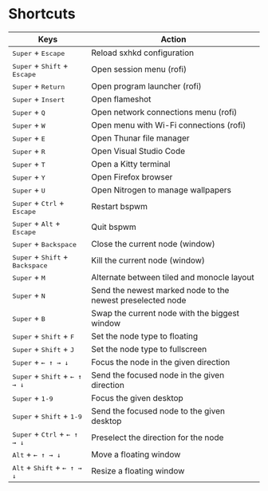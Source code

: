 # Shortcuts

<table align="center">
  <thead>
    <tr>
      <th>Keys</th>
      <th>Action</th>
    </tr>
  </thead>
  <tbody>
    <tr>
      <td><kbd>Super</kbd> + <kbd>Escape</kbd></td>
      <td>Reload sxhkd configuration</td>
    </tr>
    <tr>
      <td><kbd>Super</kbd> + <kbd>Shift</kbd> + <kbd>Escape</kbd></td>
      <td>Open session menu (rofi)</td>
    </tr>
    <tr>
      <td><kbd>Super</kbd> + <kbd>Return</kbd></td>
      <td>Open program launcher (rofi)</td>
    </tr>
    <tr>
      <td><kbd>Super</kbd> + <kbd>Insert</kbd></td>
      <td>Open flameshot</td>
    </tr>
    <tr>
      <td><kbd>Super</kbd> + <kbd>Q</kbd></td>
      <td>Open network connections menu (rofi)</td>
    </tr>
    <tr>
      <td><kbd>Super</kbd> + <kbd>W</kbd></td>
      <td>Open menu with Wi-Fi connections (rofi)</td>
    </tr>
    <tr>
      <td><kbd>Super</kbd> + <kbd>E</kbd></td>
      <td>Open Thunar file manager</td>
    </tr>
    <tr>
      <td><kbd>Super</kbd> + <kbd>R</kbd></td>
      <td>Open Visual Studio Code</td>
    </tr>
    <tr>
      <td><kbd>Super</kbd> + <kbd>T</kbd></td>
      <td>Open a Kitty terminal</td>
    </tr>
    <tr>
      <td><kbd>Super</kbd> + <kbd>Y</kbd></td>
      <td>Open Firefox browser</td>
    </tr>
    <tr>
      <td><kbd>Super</kbd> + <kbd>U</kbd></td>
      <td>Open Nitrogen to manage wallpapers</td>
    </tr>
    <tr>
      <td><kbd>Super</kbd> + <kbd>Ctrl</kbd> + <kbd>Escape</kbd></td>
      <td>Restart bspwm</td>
    </tr>
    <tr>
      <td><kbd>Super</kbd> + <kbd>Alt</kbd> + <kbd>Escape</kbd></td>
      <td>Quit bspwm</td>
    </tr>
    <tr>
      <td><kbd>Super</kbd> + <kbd>Backspace</kbd></td>
      <td>Close the current node (window)</td>
    </tr>
    <tr>
      <td><kbd>Super</kbd> + <kbd>Shift</kbd> + <kbd>Backspace</kbd></td>
      <td>Kill the current node (window)</td>
    </tr>
    <tr>
      <td><kbd>Super</kbd> + <kbd>M</kbd></td>
      <td>Alternate between tiled and monocle layout</td>
    </tr>
    <tr>
      <td><kbd>Super</kbd> + <kbd>N</kbd></td>
      <td>Send the newest marked node to the newest preselected node</td>
    </tr>
    <tr>
      <td><kbd>Super</kbd> + <kbd>B</kbd></td>
      <td>Swap the current node with the biggest window</td>
    </tr>
    <tr>
      <td><kbd>Super</kbd> + <kbd>Shift</kbd> + <kbd>F</kbd></td>
      <td>Set the node type to floating</td>
    </tr>
    <tr>
      <td><kbd>Super</kbd> + <kbd>Shift</kbd> + <kbd>J</kbd></td>
      <td>Set the node type to fullscreen</td>
    </tr>
    <tr>
      <td><kbd>Super</kbd> + <kbd>&larr; &uarr; &rarr; &darr;</kbd></td>
      <td>Focus the node in the given direction</td>
    </tr>
    <tr>
      <td><kbd>Super</kbd> + <kbd>Shift</kbd> + <kbd>&larr; &uarr; &rarr; &darr;</kbd></td>
      <td>Send the focused node in the given direction</td>
    </tr>
    <tr>
      <td><kbd>Super</kbd> + <kbd>1-9</kbd></td>
      <td>Focus the given desktop</td>
    </tr>
    <tr>
      <td><kbd>Super</kbd> + <kbd>Shift</kbd> + <kbd>1-9</kbd></td>
      <td>Send the focused node to the given desktop</td>
    </tr>
    <tr>
      <td><kbd>Super</kbd> + <kbd>Ctrl</kbd> + <kbd>&larr; &uarr; &rarr; &darr;</kbd></td>
      <td>Preselect the direction for the node</td>
    </tr>
    <tr>
      <td><kbd>Alt</kbd> + <kbd>&larr; &uarr; &rarr; &darr;</kbd></td>
      <td>Move a floating window</td>
    </tr>
    <tr>
      <td><kbd>Alt</kbd> + <kbd>Shift</kbd> + <kbd>&larr; &uarr; &rarr; &darr;</kbd></td>
      <td>Resize a floating window</td>
    </tr>
  </tbody>
</table>




